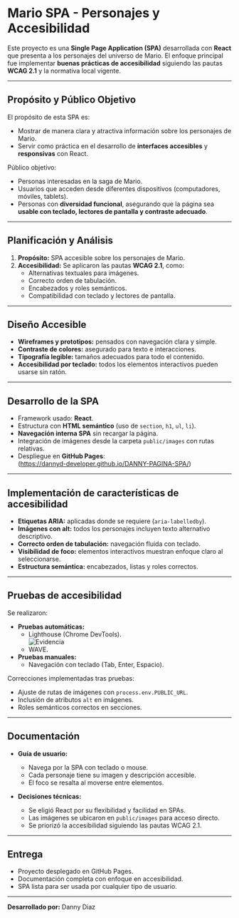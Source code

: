 #  Mario SPA - Personajes y Accesibilidad  

Este proyecto es una **Single Page Application (SPA)** desarrollada con **React** que presenta a los personajes del universo de Mario. El enfoque principal fue implementar **buenas prácticas de accesibilidad** siguiendo las pautas **WCAG 2.1** y la normativa local vigente.  

---

##  Propósito y Público Objetivo  

El propósito de esta SPA es:  
- Mostrar de manera clara y atractiva información sobre los personajes de Mario.  
- Servir como práctica en el desarrollo de **interfaces accesibles** y **responsivas** con React.  

Público objetivo:  
- Personas interesadas en la saga de Mario.  
- Usuarios que acceden desde diferentes dispositivos (computadores, móviles, tablets).  
- Personas con **diversidad funcional**, asegurando que la página sea **usable con teclado, lectores de pantalla y contraste adecuado**.  

---

##  Planificación y Análisis  

1. **Propósito:** SPA accesible sobre los personajes de Mario.  
2. **Accesibilidad:** Se aplicaron las pautas **WCAG 2.1**, como:  
   - Alternativas textuales para imágenes.  
   - Correcto orden de tabulación.  
   - Encabezados y roles semánticos.  
   - Compatibilidad con teclado y lectores de pantalla.  

---

##  Diseño Accesible  

- **Wireframes y prototipos:** pensados con navegación clara y simple.  
- **Contraste de colores:** asegurado para texto e interacciones.  
- **Tipografía legible:** tamaños adecuados para todo el contenido.  
- **Accesibilidad por teclado:** todos los elementos interactivos pueden usarse sin ratón.  

---

##  Desarrollo de la SPA  

- Framework usado: **React**.  
- Estructura con **HTML semántico** (uso de `section`, `h1`, `ul`, `li`).  
- **Navegación interna SPA** sin recargar la página.  
- Integración de imágenes desde la carpeta `public/images` con rutas relativas.  
- Despliegue en **GitHub Pages**:  
  (https://dannyd-developer.github.io/DANNY-PAGINA-SPA/)  

---

##  Implementación de características de accesibilidad  

- **Etiquetas ARIA:** aplicadas donde se requiere (`aria-labelledby`).  
- **Imágenes con alt:** todos los personajes incluyen texto alternativo descriptivo.  
- **Correcto orden de tabulación:** navegación fluida con teclado.  
- **Visibilidad de foco:** elementos interactivos muestran enfoque claro al seleccionarse.  
- **Estructura semántica:** encabezados, listas y roles correctos.  

---

##  Pruebas de accesibilidad  

Se realizaron:  
- **Pruebas automáticas:**  
  - Lighthouse (Chrome DevTools).  
  ![Evidencia](Carpets/evidencia2.jpeg)
  - WAVE.  
- **Pruebas manuales:**  
  - Navegación con teclado (Tab, Enter, Espacio).  


Correcciones implementadas tras pruebas:  
- Ajuste de rutas de imágenes con `process.env.PUBLIC_URL`.  
- Inclusión de atributos `alt` en imágenes.  
- Roles semánticos correctos en secciones.  

---

##  Documentación  

- **Guía de usuario:**  
  - Navega por la SPA con teclado o mouse.  
  - Cada personaje tiene su imagen y descripción accesible.  
  - El foco se resalta al moverse entre elementos.  

- **Decisiones técnicas:**  
  - Se eligió React por su flexibilidad y facilidad en SPAs.  
  - Las imágenes se ubicaron en `public/images` para acceso directo.  
  - Se priorizó la accesibilidad siguiendo las pautas WCAG 2.1.  

---

##  Entrega  

- Proyecto desplegado en GitHub Pages.  
- Documentación completa con enfoque en accesibilidad.  
- SPA lista para ser usada por cualquier tipo de usuario.  

---

 **Desarrollado por:** Danny Diaz 

